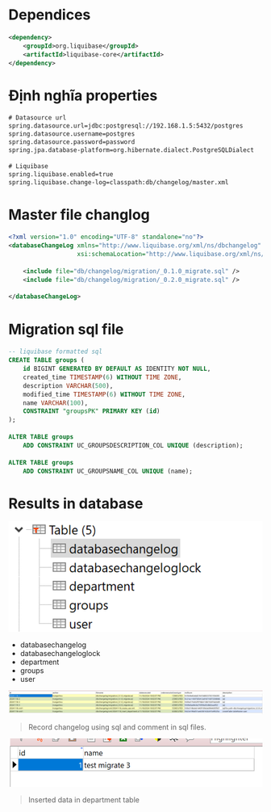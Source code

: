 # Dependices
```xml
<dependency>
    <groupId>org.liquibase</groupId>
    <artifactId>liquibase-core</artifactId>
</dependency>
```

# Định nghĩa properties
```properties
# Datasource url
spring.datasource.url=jdbc:postgresql://192.168.1.5:5432/postgres
spring.datasource.username=postgres
spring.datasource.password=password
spring.jpa.database-platform=org.hibernate.dialect.PostgreSQLDialect

# Liquibase
spring.liquibase.enabled=true
spring.liquibase.change-log=classpath:db/changelog/master.xml
```

# Master file changlog
```xml
<?xml version="1.0" encoding="UTF-8" standalone="no"?>
<databaseChangeLog xmlns="http://www.liquibase.org/xml/ns/dbchangelog" xmlns:xsi="http://www.w3.org/2001/XMLSchema-instance"
                   xsi:schemaLocation="http://www.liquibase.org/xml/ns/dbchangelog http://www.liquibase.org/xml/ns/dbchangelog/dbchangelog-2.0.xsd">

    <include file="db/changelog/migration/_0.1.0_migrate.sql" />
    <include file="db/changelog/migration/_0.2.0_migrate.sql" />

</databaseChangeLog>
```

# Migration sql file
```sql
-- liquibase formatted sql
CREATE TABLE groups (
    id BIGINT GENERATED BY DEFAULT AS IDENTITY NOT NULL,
    created_time TIMESTAMP(6) WITHOUT TIME ZONE,
    description VARCHAR(500),
    modified_time TIMESTAMP(6) WITHOUT TIME ZONE,
    name VARCHAR(100),
    CONSTRAINT "groupsPK" PRIMARY KEY (id)
);

ALTER TABLE groups
    ADD CONSTRAINT UC_GROUPSDESCRIPTION_COL UNIQUE (description);

ALTER TABLE groups 
    ADD CONSTRAINT UC_GROUPSNAME_COL UNIQUE (name);
```

# Results in database
![tables.png](images/tables.png)

* databasechangelog
* databasechangeloglock
* department
* groups
* user

![changelog_table.png](images/changelog_table.png)
> Record changelog using sql and comment in sql files.

![department_table.png](images/department_table.png)
> Inserted data in department table